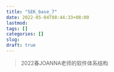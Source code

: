 ```yaml
---
title: "SEK_base_7"
date: 2022-05-04T08:44:33+08:00
lastmod:
tags: []
categories: []
slug:
draft: true
---
```

>2022春JOANNA老师的软件体系结构

